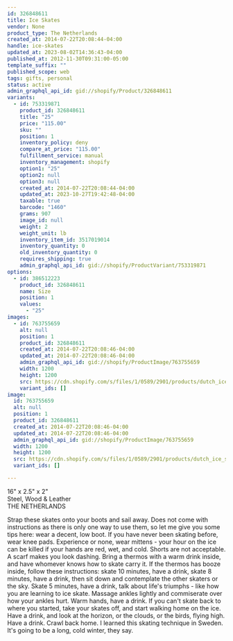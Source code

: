 ```yaml
---
id: 326848611
title: Ice Skates
vendor: None
product_type: The Netherlands
created_at: 2014-07-22T20:08:44-04:00
handle: ice-skates
updated_at: 2023-08-02T14:36:43-04:00
published_at: 2012-11-30T09:31:00-05:00
template_suffix: ""
published_scope: web
tags: gifts, personal
status: active
admin_graphql_api_id: gid://shopify/Product/326848611
variants:
  - id: 753319871
    product_id: 326848611
    title: "25"
    price: "115.00"
    sku: ""
    position: 1
    inventory_policy: deny
    compare_at_price: "115.00"
    fulfillment_service: manual
    inventory_management: shopify
    option1: "25"
    option2: null
    option3: null
    created_at: 2014-07-22T20:08:44-04:00
    updated_at: 2023-10-27T19:42:48-04:00
    taxable: true
    barcode: "1460"
    grams: 907
    image_id: null
    weight: 2
    weight_unit: lb
    inventory_item_id: 3517019014
    inventory_quantity: 0
    old_inventory_quantity: 0
    requires_shipping: true
    admin_graphql_api_id: gid://shopify/ProductVariant/753319871
options:
  - id: 386512223
    product_id: 326848611
    name: Size
    position: 1
    values:
      - "25"
images:
  - id: 763755659
    alt: null
    position: 1
    product_id: 326848611
    created_at: 2014-07-22T20:08:46-04:00
    updated_at: 2014-07-22T20:08:46-04:00
    admin_graphql_api_id: gid://shopify/ProductImage/763755659
    width: 1200
    height: 1200
    src: https://cdn.shopify.com/s/files/1/0589/2901/products/dutch_ice_skates.jpeg?v=1406074126
    variant_ids: []
image:
  id: 763755659
  alt: null
  position: 1
  product_id: 326848611
  created_at: 2014-07-22T20:08:46-04:00
  updated_at: 2014-07-22T20:08:46-04:00
  admin_graphql_api_id: gid://shopify/ProductImage/763755659
  width: 1200
  height: 1200
  src: https://cdn.shopify.com/s/files/1/0589/2901/products/dutch_ice_skates.jpeg?v=1406074126
  variant_ids: []

---
```


16" x 2.5" x 2"  
Steel, Wood & Leather  
THE NETHERLANDS

Strap these skates onto your boots and sail away. Does not come with instructions as there is only one way to use them, so let me give you some tips here: wear a decent, low boot. If you have never been skating before, wear knee pads. Experience or none, wear mittens - your hour on the ice can be killed if your hands are red, wet, and cold. Shorts are not acceptable. A scarf makes you look dashing. Bring a thermos with a warm drink inside, and have whomever knows how to skate carry it. If the thermos has booze inside, follow these instructions: skate 10 minutes, have a drink, skate 8 minutes, have a drink, then sit down and contemplate the other skaters or the sky. Skate 5 minutes, have a drink, talk about life's triumphs - like how you are learning to ice skate. Massage ankles lightly and commiserate over how your ankles hurt. Warm hands, have a drink. If you can't skate back to where you started, take your skates off, and start walking home on the ice. Have a drink, and look at the horizon, or the clouds, or the birds, flying high. Have a drink. Crawl back home. I learned this skating technique in Sweden. It's going to be a long, cold winter, they say.